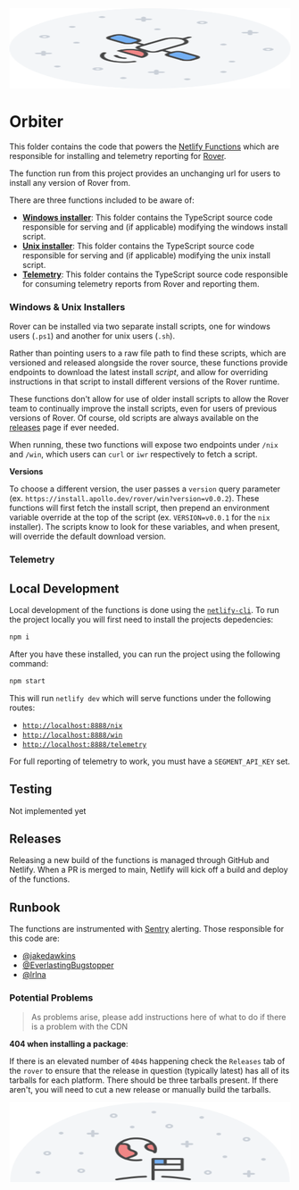 <img src="https://raw.githubusercontent.com/apollographql/space-kit/main/src/illustrations/svgs/satellite2.svg" width="100%" height="144">

# Orbiter

This folder contains the code that powers the [Netlify Functions](https://www.google.com/url?sa=t&rct=j&q=&esrc=s&source=web&cd=&cad=rja&uact=8&ved=2ahUKEwjRmPfBh5rvAhUxxVkKHaeNBlYQFjAAegQIERAD&url=https%3A%2F%2Fwww.netlify.com%2Fproducts%2Ffunctions%2F&usg=AOvVaw0WgqqN2xZx2ARRVLWP61oD) which are responsible for installing and telemetry reporting for [Rover](https://github.com/apollographql/rover).

The function run from this project provides an unchanging url for users to install any version of Rover from.

There are three functions included to be aware of:

* __[Windows installer](./src/functions/win-install/)__: This folder contains the TypeScript source code responsible for serving and (if applicable) modifying the windows install script.
* __[Unix installer](./src/functions/nix-install/)__: This folder contains the TypeScript source code responsible for serving and (if applicable) modifying the unix install script.
* __[Telemetry](./src/functions/telemetry/)__: This folder contains the TypeScript source code responsible for consuming telemetry reports from Rover and reporting them.

### Windows & Unix Installers

Rover can be installed via two separate install scripts, one for windows users (`.ps1`) and another for unix users (`.sh`).

Rather than pointing users to a raw file path to find these scripts, which are versioned and released alongside the rover source, these functions provide endpoints to download the latest install _script_, and allow for overriding instructions in that script to install different versions of the Rover runtime.

These functions don't allow for use of older install scripts to allow the Rover team to continually improve the install scripts, even for users of previous versions of Rover. Of course, old scripts are always available on the [releases](https://github.com/apollographql/rover/releases) page if ever needed.

When running, these two functions will expose two endpoints under `/nix` and `/win`, which users can `curl` or `iwr` respectively to fetch a script. 

**Versions**

To choose a different version, the user passes a `version` query parameter (ex. `https://install.apollo.dev/rover/win?version=v0.0.2`). These functions will first fetch the install script, then prepend an environment variable override at the top of the script (ex. `VERSION=v0.0.1` for the `nix` installer). The scripts know to look for these variables, and when present, will override the default download version.

### Telemetry

<!--  -->

## Local Development

Local development of the functions is done using the [`netlify-cli`](https://www.npmjs.com/package/netlify-cli). To run the project locally you will first need to install the projects depedencies:

```sh
npm i
```

After you have these installed, you can run the project using the following command:

```sh
npm start
```

This will run `netlify dev` which will serve functions under the following routes:

- [`http://localhost:8888/nix`](http://localhost:8888/nix)
- [`http://localhost:8888/win`](http://localhost:8888/win)
- [`http://localhost:8888/telemetry`](http://localhost:8888/telemetry)

For full reporting of telemetry to work, you must have a `SEGMENT_API_KEY` set.

## Testing

Not implemented yet

## Releases

Releasing a new build of the functions is managed through GitHub and Netlify. When a PR is merged to main, Netlify will kick off a build and deploy of the functions.

## Runbook

The functions are instrumented with [Sentry](https://sentry.io) alerting. Those responsible for this code are: 

* [@jakedawkins](https://github.com/jakedawkins)
* [@EverlastingBugstopper](https://github.com/EverlastingBugstopper)
* [@lrlna](https://github.com/lrlna)

<!-- TODO -->
<!-- is monitored by [Datadog](https://www.datadoghq.com/), and is wired up to [PagerDuty](https://pagerduty.com). The current on call team is comprised of: -->

<!-- 
These functions are connected to our [status page](https://status.apollographql.com) with both uptime and latency reporting in place for our users. -->

### Potential Problems
> As problems arise, please add instructions here of what to do if there is a problem with the CDN

__404 when installing a package__:

If there is an elevated number of `404`s happening check the `Releases` tab of the `rover` to ensure that the release in question (typically latest) has all of its tarballs for each platform. There should be three tarballs present. If there aren't, you will need to cut a new release or manually build the tarballs.

<img src="https://raw.githubusercontent.com/apollographql/space-kit/main/src/illustrations/svgs/moon.svg" width="100%" height="144">
